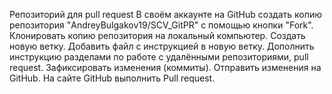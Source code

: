 Репозиторий для pull request
В своём аккаунте на GitHub создать копию репозитория "AndreyBulgakov19/SCV_GitPR" с помощью кнопки "Fork".
Клонировать копию репозитория на локальный компьютер.
Создать новую ветку.
Добавить файл с инструкцией в новую ветку.
Дополнить инструкцию разделами по работе с удалёнными репозиториями, pull request.
Зафиксировать изменения (коммиты).
Отправить изменения на GitHub.
На сайте GitHub выполнить Pull request.
